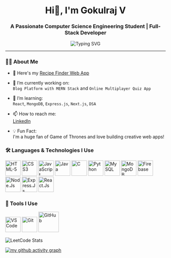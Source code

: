 <h1 align="center"> Hi👋, I'm Gokulraj V</h1>
<h3 align="center">A Passionate Computer Science Engineering Student | Full-Stack Developer</h3>

<p align="center">
  <img src="https://readme-typing-svg.herokuapp.com?font=Fira+Code&weight=500&size=22&pause=1000&color=36BCF7&width=435&lines=Passionate+CS+Engineer;Web+App+Builder+%F0%9F%92%BB;MERN+Stack+Dev+%E2%9A%99%EF%B8%8F;Always+Learning+Something+New!" alt="Typing SVG" />
</p>

---

### 👨‍💻 About Me

- 🚀 Here's my [Recipe Finder Web App](https://doofie.vercel.app)

- 🔭 I’m currently working on:  
  `Blog Platform with MERN Stack` and `Online Multiplayer Quiz App`
  
- 🌱 I’m learning:  
  `React`, `MongoDB`, `Express.js`, `Next.js`, `DSA`
  
- 📫 How to reach me:
  <br /> [LinkedIn](https://www.linkedin.com/in/gokulraj-v-b8b7a3291?utm_source=share&utm_campaign=share_via&utm_content=profile&utm_medium=android_app)

- 💡 Fun Fact:  
  I'm a huge fan of Game of Thrones and love building creative web apps!

### 🛠️ Languages & Technologies I Use

<p align="left">
  <img width="48" height="48" src="https://img.icons8.com/color/48/html-5--v1.png" alt="HTML-5"/>
  <img width="48" height="48" src="https://img.icons8.com/color/48/css3.png" alt="CSS3"/>
  <img width="48" height="48" src="https://img.icons8.com/color/48/javascript--v1.png" alt="JavaScript"/>
  <img width="48" height="48" src="https://img.icons8.com/color/48/java-coffee-cup-logo--v1.png" alt="Java"/>
  <img width="48" height="48" src="https://img.icons8.com/fluency/48/c-programming.png" alt="C"/>
  <img width="48" height="48" src="https://img.icons8.com/color/48/python--v1.png" alt="Python"/>
  <img width="48" height="48" src="https://img.icons8.com/color/48/mysql-logo.png" alt="MySQL"/>
  <img width="48" height="48" src="https://img.icons8.com/color/48/mongodb.png" alt="MongoDB"/>
  <img width="48" height="48" src="https://img.icons8.com/color/48/firebase.png" alt="Firebase"/>
  <img width="48" height="48" src="https://img.icons8.com/fluency/48/node-js.png" alt="Node.Js"/>
  <img width="48" height="48" src="https://img.icons8.com/color/48/express-js.png" alt="Express.Js"/>
  <img width="48" height="48" src="https://img.icons8.com/color/48/react-native.png" alt="React.Js"/>
</p>

### 🧰 Tools I Use

<p align="left">
  <img width="48" height="48" src="https://img.icons8.com/color/48/visual-studio-code-2019.png" alt="VS Code"/>
  <img width="48" height="48" src="https://img.icons8.com/color/48/git.png" alt="Git"/>
  <img width="64" height="64" src="https://img.icons8.com/sf-black-filled/64/github.png" alt="GitHub"/>
</p>

![LeetCode Stats](https://leetcard.jacoblin.cool/gokul_27?theme=light&font=Merienda%20One)

[![my github activity graph](https://github-readme-activity-graph.vercel.app/graph?username=vgokul27&bg_color=0a0a0a&color=f3f2f3&line=22dd6a&point=f4f0f0&area=true&hide_border=true)](https://github.com/ashutosh00710/github-readme-activity-graph)
